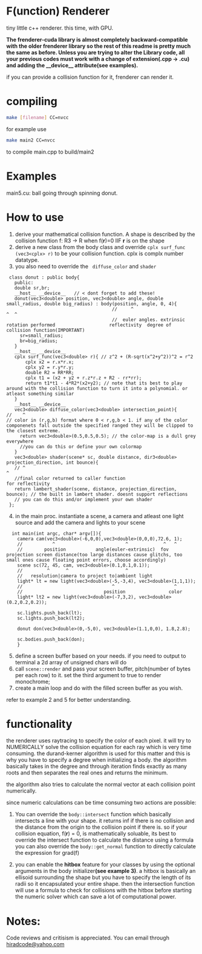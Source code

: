 # F(unction) Renderer
tiny little c++ renderer. this time, with GPU.

<b> The frenderer-cuda library is almost completely backward-compatible with the older frenderer library so the rest of this readme is pretty much the same as before. Unless you are trying to alter the Library code, all your previous codes must work with a change of extension(.cpp -> .cu) and adding the \_\_device\_\_ attribute(see examples).</b>

if you can provide a collision function for it, frenderer can render it.

# compiling

``` bash
make [filename] CC=nvcc
```

for example use
``` bash
make main2 CC=nvcc
```
to compile main.cpp to build/main2

# Examples

main5.cu: ball going through spinning donut.

# How to use
 1. derive your mathematical collision function. A shape is described by the collision function f: R3 -> R when f(<b>r</b>)=0 IIF <b>r</b> is on the shape
 2. derive a new class from the body class and override ``` cplx surf_func (vec3<cplx> r) ``` to be your collision function. cplx is complx number datatype.
 3. you also need to override the ``` diffuse_color``` and ```shader```
   ``` cuda
    class donut : public body{
      public:
      double sr,br;
      __host__ __device__   // < dont forget to add these!
      donut(vec3<double> position, vec3<double> angle, double small_radius, double big_radius) : body(position, angle, 0, 4){
                                          //     ^                                                                     ^  ^
                                          //  euler angles. extrinsic rotation performed                    reflectivity  degree of collision function(IMPORTANT)
        sr=small_radius;
        br=big_radius;
      }
      __host__ __device__
      cplx surf_func(vec3<double> r){ // z^2 + (R-sqrt(x^2+y^2))^2 = r^2
          cplx x2 = r.x*r.x;
          cplx y2 = r.y*r.y;
          double R2 = RR*RR;
          cplx t1 = (x2 + y2 + r.z*r.z + R2 - rr*rr);
          return t1*t1 - 4*R2*(x2+y2); // note that its best to play around with the collision function to turn it into a polynomial. or atleast something similar
      }
      __host__ __device__
      vec3<double> diffuse_color(vec3<double> intersection_point){
  //    ^
  // color in (r,g,b) format where 0 < r,g,b < 1. if any of the color componenets fall outside the specified ranged they will be clipped to the closest extreme.
        return vec3<double>(0.5,0.5,0.5); // the color-map is a dull grey everywhere
        //you can do this or define your own colormap
      }
      vec3<double> shader(scene* sc, double distance, dir3<double> projection_direction, int bounce){
      // ^                                                                                   ^
      //final color returned to caller function                                       for reflectivity
      return lambert_shader(scene, distance, projection_direction, bounce); // the built in lambert shader. doesnt support reflections
      // you can do this and/or implement your own shader
    };
  ```
 4. in the main proc. instantiate a scene, a camera and atleast one light source and add the camera and lights to your scene
  ``` cuda
    int main(int argc, char* argv[]){
      camera cam(vec3<double>(-6,0,0),vec3<double>(0,0,0),72.6, 1);
      //           ^                          ^             ^   ^
      //        position           angle(euler-extrinsic)  fov  projection screen distance(too large distances cause glitchs, too small ones cause floating point errors, choose accordingly)
      scene sc(72, 45, cam, vec3<double>(0.1,0.1,0.1));
      //         ^      ^                     ^
      //   resolution|camera to project to|ambient light
      light* lt = new light(vec3<double>(-5,-3,4), vec3<double>(1,1,1));
      //                                 ^                      ^
      //                              position                color
      light* lt2 = new light(vec3<double>(-7,3,2), vec3<double>(0.2,0.2,0.2));
      
      sc.lights.push_back(lt);
      sc.lights.push_back(lt2);
      
      donut don(vec3<double>(0,-5,0), vec3<double>(1.1,0,0), 1.8,2.8);
      
      sc.bodies.push_back(don);
      }
  ```
  5. define a screen buffer based on your needs. if you need to output to terminal a 2d array of unsigned chars will do
  6. call ```scene::render``` and pass your screen buffer, pitch(number of bytes per each row) to it. set the third argument to true to render monochrome;
  9. create a main loop and do with the filled screen buffer as you wish.

refer to example 2 and 5 for better understanding.

# functionality
the renderer uses raytracing to specify the color of each pixel. it will try to NUMERICALLY solve the collision equation for each ray which is very time consuming.
the durand-kerner algorithm is used for this matter and this is why you have to specify a degree when initializing a body.
the algorithm basically takes in the degree and through iteration finds exactly as many roots and then separates the real ones and returns the minimum.

the algorithm also tries to calculate the normal vector at each collision point numerically.

since numeric calculations can be time consuming two actions are possible:
 1. You can override the ```body::intersect``` function which basically intersects a line with your shape. it returns inf if there is no collision and the distance from the origin to the collision point if there is.
     so if your collision equation, f(<b>r</b>) = 0, is mathematically soluable, its best to override the intersect function to calculate the distance using a formula
     you can also override the ```body::get_normal``` function to directly calculate the expression for grad(f)
     
 2. you can enable the  <b>hitbox</b> feature for your classes by using the optional arguments in the body initializer<b>(see example 3)</b>.
    a hitbox is basically an ellisoid surrounding the shape but you have to specify the length of its radii so it encapsulated your entire shape.
    then the intersection function will use a formula to check for collisions with the hitbox before starting the numeric solver which can save a lot of computational power.
    
# Notes:
Code reviews and critisism is appreciated. You can email through hiradcode@yahoo.com


